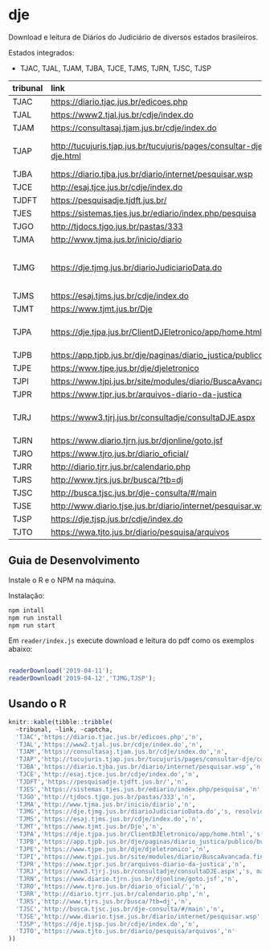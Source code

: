 
<!-- README.md is generated from README.Rmd. Please edit that file -->

# dje


Download e leitura de Diários do Judiciário de diversos estados brasileiros.

Estados integrados:

*  TJAC, TJAL, TJAM, TJBA, TJCE, TJMS, TJRN, TJSC, TJSP

| tribunal | link                                                                            | captcha                  |
| :------- | :------------------------------------------------------------------------------ | :----------------------- |
| TJAC     | <https://diario.tjac.jus.br/edicoes.php>                                        | n                        |
| TJAL     | <https://www2.tjal.jus.br/cdje/index.do>                                        | n                        |
| TJAM     | <https://consultasaj.tjam.jus.br/cdje/index.do>                                 | n                        |
| TJAP     | <http://tucujuris.tjap.jus.br/tucujuris/pages/consultar-dje/consultar-dje.html> | s, mas tem link direto   |
| TJBA     | <https://diario.tjba.jus.br/diario/internet/pesquisar.wsp>                      | n                        |
| TJCE     | <http://esaj.tjce.jus.br/cdje/index.do>                                         | n                        |
| TJDFT    | <https://pesquisadje.tjdft.jus.br/>                                             | n                        |
| TJES     | <https://sistemas.tjes.jus.br/ediario/index.php/pesquisa>                       | n                        |
| TJGO     | <http://tjdocs.tjgo.jus.br/pastas/333>                                          | n                        |
| TJMA     | <http://www.tjma.jus.br/inicio/diario>                                          | n                        |
| TJMG     | <https://dje.tjmg.jus.br/diarioJudiciarioData.do>                               | s, resolvido no decryptr |
| TJMS     | <https://esaj.tjms.jus.br/cdje/index.do>                                        | n                        |
| TJMT     | <https://www.tjmt.jus.br/Dje>                                                   | n                        |
| TJPA     | <https://dje.tjpa.jus.br/ClientDJEletronico/app/home.html>                      | s, mas tem link direto   |
| TJPB     | <https://app.tjpb.jus.br/dje/paginas/diario_justica/publico/buscas.jsf>         | n                        |
| TJPE     | <https://www.tjpe.jus.br/dje/djeletronico>                                      | n                        |
| TJPI     | <https://www.tjpi.jus.br/site/modules/diario/BuscaAvancada.find.mtw>            | n                        |
| TJPR     | <https://www.tjpr.jus.br/arquivos-diario-da-justica>                            | n                        |
| TJRJ     | <https://www3.tjrj.jus.br/consultadje/consultaDJE.aspx>                         | s, mas tem link direto   |
| TJRN     | <https://www.diario.tjrn.jus.br/djonline/goto.jsf>                              | n                        |
| TJRO     | <https://www.tjro.jus.br/diario_oficial/>                                       | n                        |
| TJRR     | <http://diario.tjrr.jus.br/calendario.php>                                      | n                        |
| TJRS     | <http://www.tjrs.jus.br/busca/?tb=dj>                                           | n                        |
| TJSC     | <http://busca.tjsc.jus.br/dje-consulta/#/main>                                  | n                        |
| TJSE     | <http://www.diario.tjse.jus.br/diario/internet/pesquisar.wsp>                   | n                        |
| TJSP     | <https://dje.tjsp.jus.br/cdje/index.do>                                         | n                        |
| TJTO     | <https://wwa.tjto.jus.br/diario/pesquisa/arquivos>                              | n                        |



## Guia de Desenvolvimento

Instale o R e o NPM na máquina.

Instalação:

```sh
npm intall
npm run install
npm run start
```

Em `reader/index.js` execute download e leitura do pdf como os exemplos abaixo:

```js

readerDownload('2019-04-11');
readerDownload('2019-04-12','TJMG,TJSP');

```


## Usando o R


``` r
knitr::kable(tibble::tribble(
  ~tribunal, ~link, ~captcha,
  'TJAC','https://diario.tjac.jus.br/edicoes.php','n',
  'TJAL','https://www2.tjal.jus.br/cdje/index.do','n',
  'TJAM','https://consultasaj.tjam.jus.br/cdje/index.do','n',
  'TJAP','http://tucujuris.tjap.jus.br/tucujuris/pages/consultar-dje/consultar-dje.html','s, mas tem link direto',
  'TJBA','https://diario.tjba.jus.br/diario/internet/pesquisar.wsp','n',
  'TJCE','http://esaj.tjce.jus.br/cdje/index.do','n',
  'TJDFT','https://pesquisadje.tjdft.jus.br/','n',
  'TJES','https://sistemas.tjes.jus.br/ediario/index.php/pesquisa','n',
  'TJGO','http://tjdocs.tjgo.jus.br/pastas/333','n',
  'TJMA','http://www.tjma.jus.br/inicio/diario','n',
  'TJMG','https://dje.tjmg.jus.br/diarioJudiciarioData.do','s, resolvido no decryptr',
  'TJMS','https://esaj.tjms.jus.br/cdje/index.do','n',
  'TJMT','https://www.tjmt.jus.br/Dje','n',
  'TJPA','https://dje.tjpa.jus.br/ClientDJEletronico/app/home.html','s, mas tem link direto',
  'TJPB','https://app.tjpb.jus.br/dje/paginas/diario_justica/publico/buscas.jsf','n',
  'TJPE','https://www.tjpe.jus.br/dje/djeletronico','n',
  'TJPI','https://www.tjpi.jus.br/site/modules/diario/BuscaAvancada.find.mtw','n',
  'TJPR','https://www.tjpr.jus.br/arquivos-diario-da-justica','n',
  'TJRJ','https://www3.tjrj.jus.br/consultadje/consultaDJE.aspx','s, mas tem link direto',
  'TJRN','https://www.diario.tjrn.jus.br/djonline/goto.jsf','n',
  'TJRO','https://www.tjro.jus.br/diario_oficial/','n',
  'TJRR','http://diario.tjrr.jus.br/calendario.php','n',
  'TJRS','http://www.tjrs.jus.br/busca/?tb=dj','n',
  'TJSC','http://busca.tjsc.jus.br/dje-consulta/#/main','n',
  'TJSE','http://www.diario.tjse.jus.br/diario/internet/pesquisar.wsp','n',
  'TJSP','https://dje.tjsp.jus.br/cdje/index.do','n',
  'TJTO','https://wwa.tjto.jus.br/diario/pesquisa/arquivos','n'
))
```